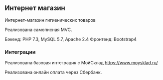 ## Интернет магазин

Интернет-магазин гигиенических товаров

Реализована самописная MVC.

Бэкенд: PHP 7.3, MySQL 5.7, Apache 2.4
Фронтенд: Bootstrap4

### Интеграции

Реализована базовая интеграция с МойСклад https://www.moysklad.ru/

Реализована онлайн оплата через Сбербанк.
